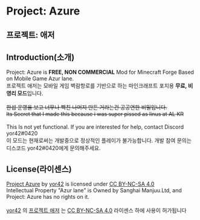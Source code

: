 Project: Azure
=
프로젝트: 애저
-

Introduction(소개)
-
Project: Azure is **FREE, NON COMMERCIAL** Mod for Minecraft Forge Based on Mobile Game Azur lane.<br />
프로젝트 애저는 모바일 게임 벽람항로를 기반으로 하는 마인크래프트 포지용 **무료, 비영리 모드**입니다.<br />
<br />
~~한섭 운영을 보고 너무나 빡친 나머지 만든 거라는건 공공연한 비밀입니다.~~<br />~~Its Secret that I made this because i was super pissed as linus at AL KR~~
<br />
<br />
This Is not yet functional. If you are interested for help, contact Discord yor42#0420<br />
이 모드는 현재로써는 개발중으로 정상적인 플레이가 불가능합니다. 개발 참여 문의는 디스코드 yor42#0420에게 문의해주세요.

License(라이센스)
-
[Project Azure](https://github.com/yor42/projectazure_forge) by [yor42](https://github.com/yor42) is licensed under [CC BY-NC-SA 4.0](https://creativecommons.org/licenses/by-nc-sa/4.0/?ref=chooser-v1)
<br />Intellectual Property "Azur lane" is Owned by Sanghai Manjuu.Ltd, and Project: Azure has no rights on it.
<br />
<br />
[yor42](https://github.com/yor42) 의 [프로젝트 애저](https://github.com/yor42/projectazure_forge) 는 [CC BY-NC-SA 4.0](https://creativecommons.org/licenses/by-nc-sa/4.0/?ref=chooser-v1) 라이센스 하에 사용이 허가됩니다
